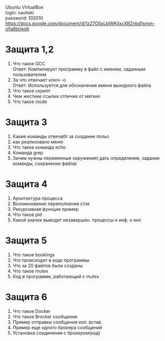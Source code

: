 <br>Ubuntu VirtualBox
<br>login: savitski
<br>password: 102010
https://docs.google.com/document/d/1z27O5xLblWKjIxcXRZnbd1smm-oYa8bt/edit

# Защита 1,2
1. Что такое GCC<br>
Ответ: Компилирует программу в файл с именем, заданным пользователем
2. За что отвечает ключ -o<br>
Ответ: Используется для обозначения имени выходного файла
3. Что такое скрипт
4. Чем жесткие ссылки отличие от мягких
5. Что такое inode
# Защита 3
1. Какие команды отвечабт за создание польз
2. как реализовано меню
3. Что такое команда echo
4. Команда grep 
5. Зачем нужны переменные окружения( дать определение, задание команды, сохранение файла)
# Защита 4
1. Архитектура процесса
2. Возникновение переполнения стэк
3. Рекурсивная функция пример
4. Что такое pid 
5. Какой значок выводит незавершен. процессы и инф. о них
# Защита 5
1. Что такое bookings
2. Что происходит в коде программы
3. Что за 20 файлов были созданы
4. Что такое mutex
5. Код в программе, работающий с mutex
# Защита 6
1. Что такое Docker
2. Что такое Brocker сообщения
3. Пример отправки сообщения коп. встав.
4. Пример еще одного брокера сообщений
5. Установка соединения с брокером(код) 
